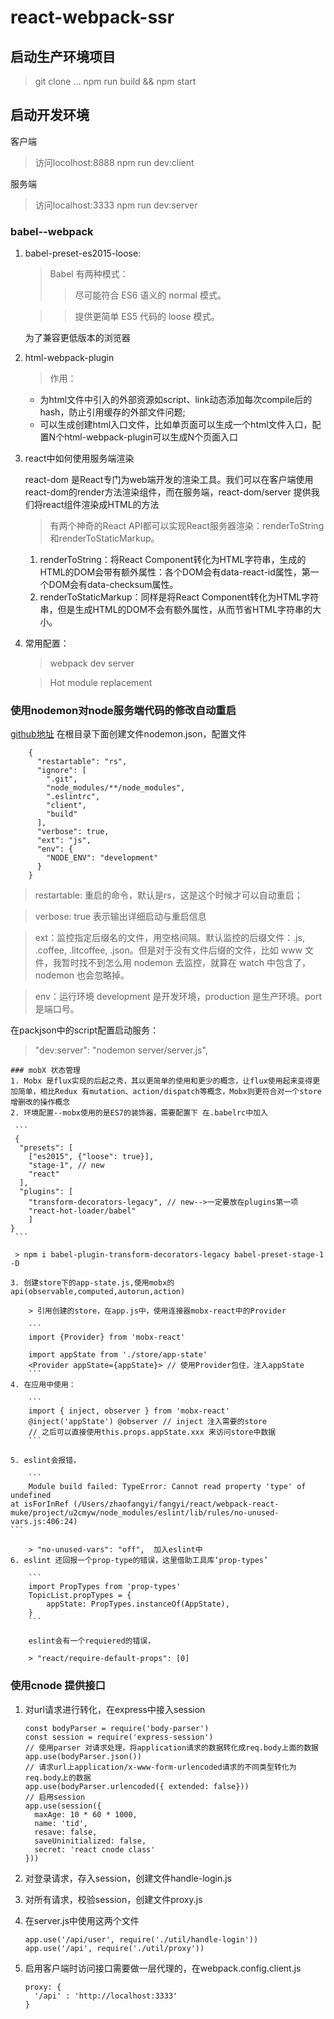 # react-webpack-ssr
## 启动生产环境项目
> git clone ...
> npm run build && npm start
## 启动开发环境

客户端 
> 访问locolhost:8888
> npm run dev:client

服务端 
> 访问localhost:3333
> npm run dev:server

### babel--webpack
1. babel-preset-es2015-loose:
	
	> Babel 有两种模式：
	>> 尽可能符合 ES6 语义的 normal 模式。
	
	>> 提供更简单 ES5 代码的 loose 模式。
	
	为了兼容更低版本的浏览器
	
2. html-webpack-plugin
	> 作用：
	+ 	为html文件中引入的外部资源如script、link动态添加每次compile后的hash，防止引用缓存的外部文件问题;
	+  可以生成创建html入口文件，比如单页面可以生成一个html文件入口，配置N个html-webpack-plugin可以生成N个页面入口

3. react中如何使用服务端渲染

	react-dom 是React专门为web端开发的渲染工具。我们可以在客户端使用react-dom的render方法渲染组件，而在服务端，react-dom/server 提供我们将react组件渲染成HTML的方法
	> 有两个神奇的React API都可以实现React服务器渲染：renderToString和renderToStaticMarkup。
	
	1. renderToString：将React Component转化为HTML字符串，生成的HTML的DOM会带有额外属性：各个DOM会有data-react-id属性，第一个DOM会有data-checksum属性。
	2. renderToStaticMarkup：同样是将React Component转化为HTML字符串，但是生成HTML的DOM不会有额外属性，从而节省HTML字符串的大小。
	
3.  常用配置：

	> webpack dev server
	
	> Hot module replacement	
	
### 使用nodemon对node服务端代码的修改自动重启
[github地址](https://github.com/remy/nodemon)
在根目录下面创建文件nodemon.json，配置文件

```
	{
	  "restartable": "rs",
	  "ignore": [
	    ".git",
	    "node_modules/**/node_modules",
	    ".eslintrc",
	    "client",
	    "build"
	  ],
	  "verbose": true,
	  "ext": "js",
	  "env": {
	    "NODE_ENV": "development"
	  }
	}

```	
> restartable: 重启的命令，默认是rs，这是这个时候才可以自动重启；

> verbose: true 表示输出详细启动与重启信息

> ext：监控指定后缀名的文件，用空格间隔。默认监控的后缀文件：.js, .coffee, .litcoffee, .json。但是对于没有文件后缀的文件，比如 www 文件，我暂时找不到怎么用 nodemon 去监控，就算在 watch 中包含了，nodemon 也会忽略掉。

> env：运行环境 development 是开发环境，production 是生产环境。port 是端口号。

在packjson中的script配置启动服务：
> "dev:server": "nodemon server/server.js",

	### mobX 状态管理
	1. Mobx 是flux实现的后起之秀，其以更简单的使用和更少的概念，让flux使用起来变得更加简单，相比Redux 有mutation、action/dispatch等概念，Mobx则更符合对一个store增删改的操作概念
	2. 环境配置--mobx使用的是ES7的装饰器，需要配置下 在.babelrc中加入
	 
	 ```
	 {
	  "presets": [
	    ["es2015", {"loose": true}],
	    "stage-1", // new
	    "react"
	  ],
	  "plugins": [
	  	"transform-decorators-legacy", // new-->一定要放在plugins第一项
	  	"react-hot-loader/babel"
	  	]
	}
	 ```
	 
	 > npm i babel-plugin-transform-decorators-legacy babel-preset-stage-1 -D 

	3. 创建store下的app-state.js,使用mobx的api(observable,computed,autorun,action)
		
		> 引用创建的store，在app.js中，使用连接器mobx-react中的Provider
		
		```
		import {Provider} from 'mobx-react'
		
		import appState from './store/app-state'
		<Provider appState={appState}> // 使用Provider包住，注入appState
		``` 
	4. 在应用中使用：
	
		```
		import { inject, observer } from 'mobx-react'
		@inject('appState') @observer // inject 注入需要的store
		// 之后可以直接使用this.props.appState.xxx 来访问store中数据
		```
		
	5. eslint会报错，
	
		```
		Module build failed: TypeError: Cannot read property 'type' of undefined
    at isForInRef (/Users/zhaofangyi/fangyi/react/webpack-react-muke/project/u2cmyw/node_modules/eslint/lib/rules/no-unused-vars.js:406:24)
    ```
    		
		> "no-unused-vars": "off",	加入eslint中
	6. eslint 还回报一个prop-type的错误，这里借助工具库‘prop-types’
	
		```
		import PropTypes from 'prop-types'
		TopicList.propTypes = {
  			appState: PropTypes.instanceOf(AppState),
		}
		```	
		
		eslint会有一个requiered的错误，
		
		> "react/require-default-props": [0]
		

### 使用cnode 提供接口
1. 对url请求进行转化，在express中接入session

	```
	const bodyParser = require('body-parser')
	const session = require('express-session')
	// 使用parser 对请求处理，将application请求的数据转化成req.body上面的数据
	app.use(bodyParser.json())
	// 请求url上application/x-www-form-urlencoded请求的不同类型转化为req.body上的数据
	app.use(bodyParser.urlencoded({ extended: false}))
	// 启用session
	app.use(session({
	  maxAge: 10 * 60 * 1000,
	  name: 'tid',
	  resave: false,
	  saveUninitialized: false,
	  secret: 'react cnode class'
	}))

	```		
2. 对登录请求，存入session，创建文件handle-login.js
3. 对所有请求，校验session，创建文件proxy.js
4. 在server.js中使用这两个文件

	```
	app.use('/api/user', require('./util/handle-login'))
	app.use('/api', require('./util/proxy'))

	```	
5. 启用客户端时访问接口需要做一层代理的，在webpack.config.client.js

	```
	proxy: {
      '/api' : 'http://localhost:3333'
    }
	```	
	
